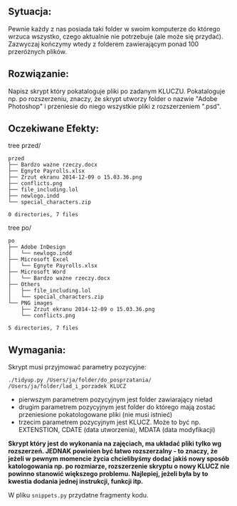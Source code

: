 ## Sytuacja:
Pewnie każdy z nas posiada taki folder w swoim komputerze do którego wrzuca wszystko, czego aktualnie nie potrzebuje (ale może się przydać). Zazwyczaj kończymy wtedy z folderem zawierającym ponad 100 przeróżnych plików.

## Rozwiązanie:
Napisz skrypt który pokataloguje pliki po zadanym KLUCZU. Pokataloguje np. po rozszerzeniu, znaczy, że skrypt utworzy folder o nazwie "Adobe Photoshop" i przeniesie do niego wszystkie pliki z rozszerzeniem ".psd".

## Oczekiwane Efekty:
tree przed/
```
przed
├── Bardzo ważne rzeczy.docx
├── Egnyte Payrolls.xlsx
├── Zrzut ekranu 2014-12-09 o 15.03.36.png
├── conflicts.png
├── file_including.lol
├── newlogo.indd
└── special_characters.zip

0 directories, 7 files
```
tree po/
```
po
├── Adobe InDesign
│   └── newlogo.indd
├── Microsoft Excel
│   └── Egnyte Payrolls.xlsx
├── Microsoft Word
│   └── Bardzo ważne rzeczy.docx
├── Others
│   ├── file_including.lol
│   └── special_characters.zip
└── PNG images
    ├── Zrzut ekranu 2014-12-09 o 15.03.36.png
    └── conflicts.png

5 directories, 7 files
```
## Wymagania:
Skrypt musi przyjmować parametry pozycyjne: 
```
./tidyup.py /Users/ja/folder/do_posprzatania/ /Users/ja/folder/lad_i_porzadek KLUCZ
```
* pierwszym parametrem pozycyjnym jest folder zawiarający nieład
* drugim parametrem pozycyjnym jest folder do którego mają zostać przeniesione pokatologowane pliki (nie musi istnieć)
* trzecim parametrem pozycyjnym jest KLUCZ. Może to być np. EXTENSTION, CDATE (data utworzenia), MDATA (data
  modyfikacji)

**Skrypt który jest do wykonania na zajęciach, ma układać pliki tylko wg rozszerzeń. JEDNAK powinien być łatwo
rozszerzalny - to znaczy, że jeżeli w pewnym momencie życia chcielibyśmy dodać jakiś nowy sposób katologowania np. po
rozmiarze, rozszerzenie skryptu o nowy KLUCZ nie powinno stanowić większego problemu. Najlepiej, jeżeli była by to
kwestia dodania jednej instrukcji, funkcji itp.**

W pliku `snippets.py` przydatne fragmenty kodu.
